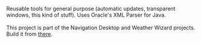Reusable tools for general purpose (automatic updates, transparent windows, this kind of stuff).
Uses Oracle's XML Parser for Java.
<br><br>
This project is part of the Navigation Desktop and Weather Wizard projects. Build it from <a href='http://code.google.com/p/oliv-soft-project-builder/'>there</a>.